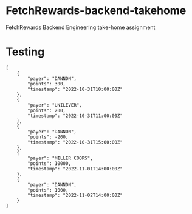 # FetchRewards-backend-takehome
FetchRewards Backend Engineering take-home assignment


# Testing

```
[
    {
        "payer": "DANNON",
        "points": 300,
        "timestamp": "2022-10-31T10:00:00Z"
    },
    {
        "payer": "UNILEVER",
        "points": 200,
        "timestamp": "2022-10-31T11:00:00Z"
    },
    {
        "payer": "DANNON",
        "points": -200,
        "timestamp": "2022-10-31T15:00:00Z"
    },
    {
        "payer": "MILLER COORS",
        "points": 10000,
        "timestamp": "2022-11-01T14:00:00Z"
    },
    {
        "payer": "DANNON",
        "points": 1000,
        "timestamp": "2022-11-02T14:00:00Z"
    }
]
```